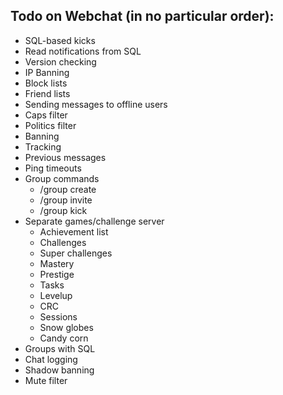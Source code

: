 ## Todo on Webchat (in no particular order):

* SQL-based kicks 
* Read notifications from SQL 
* Version checking 
* IP Banning 
* Block lists 
* Friend lists 
* Sending messages to offline users 
* Caps filter 
* Politics filter 
* Banning 
* Tracking 
* Previous messages 
* Ping timeouts 
* Group commands
	* /group create <name> 
	* /group invite <name> 
	* /group kick <name> 
* Separate games/challenge server
	* Achievement list 
	* Challenges 
	* Super challenges 
	* Mastery 
	* Prestige 
	* Tasks 
	* Levelup 
	* CRC 
	* Sessions 
	* Snow globes 
	* Candy corn 
* Groups with SQL 
* Chat logging 
* Shadow banning 
* Mute filter 
